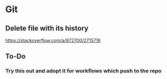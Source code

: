 # Git

## Delete file with its history

https://stackoverflow.com/a/872700/2715716

## To-Do

### Try this out and adopt it for workflows which push to the repo
